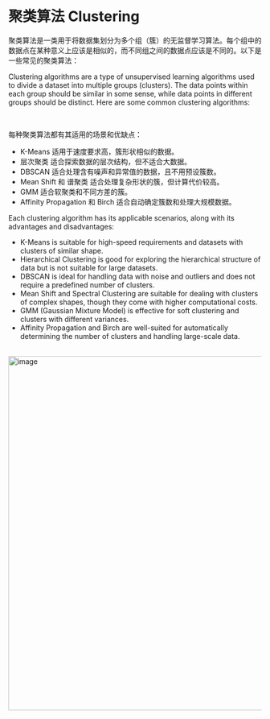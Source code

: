 # 聚类算法 Clustering

聚类算法是一类用于将数据集划分为多个组（簇）的无监督学习算法。每个组中的数据点在某种意义上应该是相似的，而不同组之间的数据点应该是不同的。以下是一些常见的聚类算法：

Clustering algorithms are a type of unsupervised learning algorithms used to divide a dataset into multiple groups (clusters). The data points within each group should be similar in some sense, while data points in different groups should be distinct. Here are some common clustering algorithms:

<br/>

每种聚类算法都有其适用的场景和优缺点：
 - K-Means 适用于速度要求高，簇形状相似的数据。
 - 层次聚类 适合探索数据的层次结构，但不适合大数据。
 - DBSCAN 适合处理含有噪声和异常值的数据，且不用预设簇数。
 - Mean Shift 和 谱聚类 适合处理复杂形状的簇，但计算代价较高。
 - GMM 适合软聚类和不同方差的簇。
 - Affinity Propagation 和 Birch 适合自动确定簇数和处理大规模数据。

   
Each clustering algorithm has its applicable scenarios, along with its advantages and disadvantages:
 - K-Means is suitable for high-speed requirements and datasets with clusters of similar shape.
 - Hierarchical Clustering is good for exploring the hierarchical structure of data but is not suitable for large datasets.
 - DBSCAN is ideal for handling data with noise and outliers and does not require a predefined number of clusters.
 - Mean Shift and Spectral Clustering are suitable for dealing with clusters of complex shapes, though they come with higher computational costs.
 - GMM (Gaussian Mixture Model) is effective for soft clustering and clusters with different variances.
 - Affinity Propagation and Birch are well-suited for automatically determining the number of clusters and handling large-scale data.

<br/>

<img width="704" alt="image" src="https://github.com/user-attachments/assets/127f957b-638a-43ec-a374-2c39bed29737">
